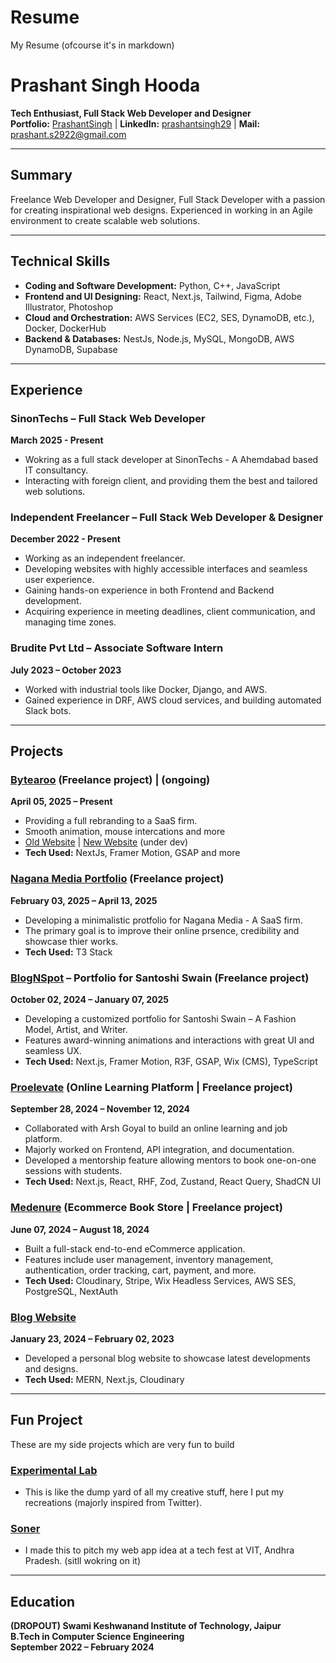 # Resume
My Resume (ofcourse it's in markdown)

# Prashant Singh Hooda  
**Tech Enthusiast, Full Stack Web Developer and Designer**  
**Portfolio:** [PrashantSingh](https://prashantsingh.me/) | **LinkedIn:** [prashantsingh29](https://www.linkedin.com/in/prashantsingh29) | **Mail:** prashant.s2922@gmail.com  

---

## Summary  
Freelance Web Developer and Designer, Full Stack Developer with a passion for creating inspirational web designs. Experienced in working in an Agile environment to create scalable web solutions.  

---

## Technical Skills  

- **Coding and Software Development:** Python, C++, JavaScript  
- **Frontend and UI Designing:** React, Next.js, Tailwind, Figma, Adobe Illustrator, Photoshop  
- **Cloud and Orchestration:** AWS Services (EC2, SES, DynamoDB, etc.), Docker, DockerHub  
- **Backend & Databases:** NestJs, Node.js, MySQL, MongoDB, AWS DynamoDB, Supabase  

---

## Experience  

### **SinonTechs – Full Stack Web Developer**  
**March 2025 - Present**  
- Wokring as a full stack developer at SinonTechs - A Ahemdabad based IT consultancy.  
- Interacting with foreign client, and providing them the best and tailored web solutions.  

### **Independent Freelancer – Full Stack Web Developer & Designer**  
**December 2022 - Present**  
- Working as an independent freelancer.  
- Developing websites with highly accessible interfaces and seamless user experience.  
- Gaining hands-on experience in both Frontend and Backend development.  
- Acquiring experience in meeting deadlines, client communication, and managing time zones.  

### **Brudite Pvt Ltd – Associate Software Intern**  
**July 2023 – October 2023**  
- Worked with industrial tools like Docker, Django, and AWS.  
- Gained experience in DRF, AWS cloud services, and building automated Slack bots.  

---

## Projects  

### **[Bytearoo](http://bytearoo.vercel.app) (Freelance project)**  | (ongoing)
**April 05, 2025 – Present**  
- Providing a full rebranding to a SaaS firm.
- Smooth animation, mouse intercations and more
- [Old Website](https://bytearoo.com/) | [New Website](https://bytearoo.vercel.app) (under dev)
- **Tech Used:** NextJs, Framer Motion, GSAP and more

### **[Nagana Media Portfolio](https://naganamedia.com/) (Freelance project)** 
**February 03, 2025 – April 13, 2025**  
- Developing a minimalistic protfolio for Nagana Media - A SaaS firm.
- The primary goal is to improve their online prsence, credibility and showcase thier works. 
- **Tech Used:** T3 Stack

### **[BlogNSpot](https://santoshi-portfolio.vercel.app) – Portfolio for Santoshi Swain (Freelance project)**
**October 02, 2024 – January 07, 2025**  
- Developing a customized portfolio for Santoshi Swain – A Fashion Model, Artist, and Writer.  
- Features award-winning animations and interactions with great UI and seamless UX.  
- **Tech Used:** Next.js, Framer Motion, R3F, GSAP, Wix (CMS), TypeScript  

### **[Proelevate](https://www.proelevate.in) (Online Learning Platform | Freelance project)**  
**September 28, 2024 – November 12, 2024**  
- Collaborated with Arsh Goyal to build an online learning and job platform.  
- Majorly worked on Frontend, API integration, and documentation.  
- Developed a mentorship feature allowing mentors to book one-on-one sessions with students.  
- **Tech Used:** Next.js, React, RHF, Zod, Zustand, React Query, ShadCN UI  

### **[Medenure](https://medenure.vercel.app/) (Ecommerce Book Store | Freelance project)**  
**June 07, 2024 – August 18, 2024**  
- Built a full-stack end-to-end eCommerce application.  
- Features include user management, inventory management, authentication, order tracking, cart, payment, and more.  
- **Tech Used:** Cloudinary, Stripe, Wix Headless Services, AWS SES, PostgreSQL, NextAuth  

### **[Blog Website](https://www.code-components.in/)**  
**January 23, 2024 – February 02, 2023**  
- Developed a personal blog website to showcase latest developments and designs.  
- **Tech Used:** MERN, Next.js, Cloudinary  

---

## Fun Project
These are my side projects which are very fun to build

### **[Experimental Lab](https://experiments-by-prashant.vercel.app/)** 
- This is like the dump yard of all my creative stuff, here I put my recreations (majorly inspired from Twitter).
  
### **[Soner](https://soner-idea-pitching.vercel.app)** 
- I made this to pitch my web app idea at a tech fest at VIT, Andhra Pradesh. (sitll wokring on it)
  
---

## Education  

**(DROPOUT) Swami Keshwanand Institute of Technology, Jaipur**  
**B.Tech in Computer Science Engineering**  
**September 2022 – February 2024**  
